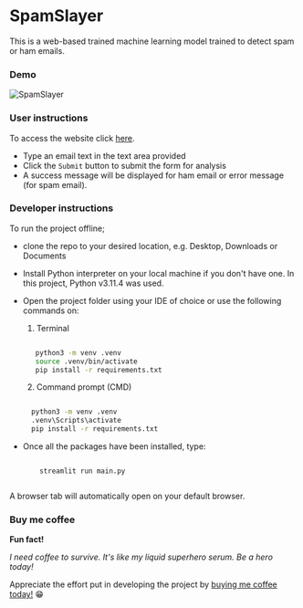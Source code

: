 # SpamSlayer
This is a web-based trained machine learning model trained to detect spam or ham emails.



### Demo
![SpamSlayer](https://github.com/morikeli/spam-slayer/assets/78599959/4aed416d-94b8-404f-af2a-8fdfc6dcfff2)


### User instructions
To access the website click [here](https://spam-slayer.streamlit.app/). 
 - Type an email text in the text area provided
 - Click the `Submit` button to submit the form for analysis
 - A success message will be displayed for ham email or error message (for spam email).


### Developer instructions
To run the project offline;

  - clone the repo to your desired location, e.g. Desktop, Downloads or Documents
  - Install Python interpreter on your local machine if you don't have one. In this project, Python v3.11.4 was used.
  - Open the project folder using your IDE of choice or use the following commands on:


    1. Terminal
	```bash

       python3 -m venv .venv
       source .venv/bin/activate
       pip install -r requirements.txt

    ```
  

	2. Command prompt (CMD)
     ```cmd

       python3 -m venv .venv
       .venv\Scripts\activate
       pip install -r requirements.txt

    ```
  
  
  - Once all the packages have been installed, type:

	```
  
        streamlit run main.py
  
    ```

   A browser tab will automatically open on your default browser.



### Buy me coffee
**Fun fact!**

*I need coffee to survive. It's like my liquid superhero serum. Be a hero today!*

Appreciate the effort put in developing the project by [buying me coffee today!](https://www.buymeacoffee.com/keli.io) 😁
